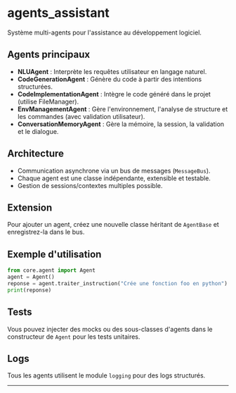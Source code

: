 # agents_assistant

Système multi-agents pour l'assistance au développement logiciel.

## Agents principaux
- **NLUAgent** : Interprète les requêtes utilisateur en langage naturel.
- **CodeGenerationAgent** : Génère du code à partir des intentions structurées.
- **CodeImplementationAgent** : Intègre le code généré dans le projet (utilise FileManager).
- **EnvManagementAgent** : Gère l'environnement, l'analyse de structure et les commandes (avec validation utilisateur).
- **ConversationMemoryAgent** : Gère la mémoire, la session, la validation et le dialogue.

## Architecture
- Communication asynchrone via un bus de messages (`MessageBus`).
- Chaque agent est une classe indépendante, extensible et testable.
- Gestion de sessions/contextes multiples possible.

## Extension
Pour ajouter un agent, créez une nouvelle classe héritant de `AgentBase` et enregistrez-la dans le bus.

## Exemple d'utilisation
```python
from core.agent import Agent
agent = Agent()
reponse = agent.traiter_instruction("Crée une fonction foo en python")
print(reponse)
```

## Tests
Vous pouvez injecter des mocks ou des sous-classes d'agents dans le constructeur de `Agent` pour les tests unitaires.

## Logs
Tous les agents utilisent le module `logging` pour des logs structurés.

---
